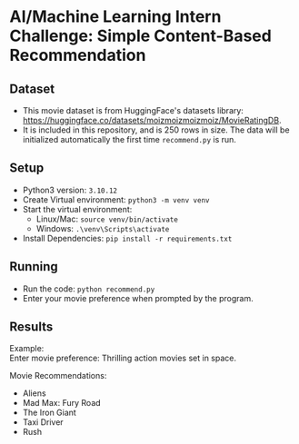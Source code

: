 # AI/Machine Learning Intern Challenge: Simple Content-Based Recommendation
## Dataset
- This movie dataset is from HuggingFace's datasets library:  
https://huggingface.co/datasets/moizmoizmoizmoiz/MovieRatingDB.
- It is included in this repository, and is 250 rows in size. The data will be initialized automatically the first time `recommend.py` is run.

## Setup
- Python3 version: `3.10.12`
- Create Virtual environment: `python3 -m venv venv`
- Start the virtual environment: 
   - Linux/Mac: `source venv/bin/activate`
   - Windows: `.\venv\Scripts\activate`
- Install Dependencies: `pip install -r requirements.txt`

## Running
- Run the code: `python recommend.py`
- Enter your movie preference when prompted by the program.

## Results
Example:  
Enter movie preference: Thrilling action movies set in space.  
  
Movie Recommendations:  
- Aliens  
- Mad Max: Fury Road  
- The Iron Giant  
- Taxi Driver  
- Rush